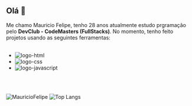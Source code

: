 ## Olá 👋

Me chamo Mauricio Felipe, tenho 28 anos atualmente estudo prgramação pelo **DevClub - CodeMasters (FullStacks)**. No momento, tenho feito projetos usando as seguintes ferramentas:
<br>
<br>
  - <img src="https://img.shields.io/badge/HTML5-E34F26?style=for-the-badge&logo=html5&logoColor=white" alt="logo-html">
  - <img src="https://img.shields.io/badge/CSS3-1572B6?style=for-the-badge&logo=css3&logoColor=white" alt="logo-css">
  - <img src="https://img.shields.io/badge/JavaScript-F7DF1E?style=for-the-badge&logo=javascript&logoColor=black" alt="logo-javascript">
<br/>
<br/>

![MauricioFelipe](https://github-readme-stats.vercel.app/api?username=Mauricio4614&show_icons=true&theme=radical) 
![Top Langs](https://github-readme-stats.vercel.app/api/top-langs/?username=Mauricio4614&layout=compact)
